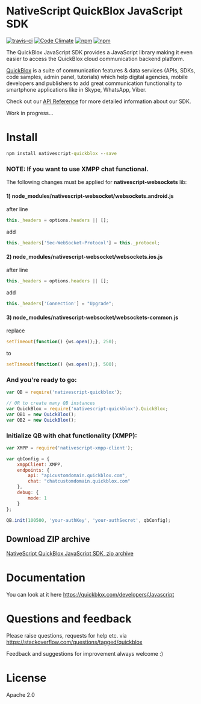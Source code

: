 # NativeScript QuickBlox JavaScript SDK

[![travis-ci](https://api.travis-ci.org/QuickBlox/quickblox-javascript-sdk.svg?branch=gh-pages)](https://travis-ci.org/QuickBlox/quickblox-javascript-sdk)
[![Code Climate](https://codeclimate.com/github/QuickBlox/quickblox-javascript-sdk/badges/gpa.svg)](https://codeclimate.com/github/QuickBlox/quickblox-javascript-sdk)
[![npm](https://img.shields.io/npm/v/quickblox.svg)](https://www.npmjs.com/package/quickblox)
[![npm](https://img.shields.io/npm/dm/quickblox.svg)](https://www.npmjs.com/package/quickblox)

The QuickBlox JavaScript SDK provides a JavaScript library making it even easier to access the QuickBlox cloud communication backend platform.

[QuickBlox](https://quickblox.com) is a suite of communication features & data services (APIs, SDKs, code samples, admin panel, tutorials) which help digital agencies, mobile developers and publishers to add great communication functionality to smartphone applications like in Skype, WhatsApp, Viber.

Check out our [API Reference](https://quickblox.github.io/quickblox-javascript-sdk/docs/) for more detailed information about our SDK.

Work in progress...

# Install

```cmd
npm install nativescript-quickblox --save
```

### NOTE: If you want to use XMPP chat functional.
The following changes must be applied for **nativescript-websockets** lib:
#### 1) node_modules/nativescript-websocket/websockets.android.js
after line
```javascript
this._headers = options.headers || [];
```
add
```javascript
this._headers['Sec-WebSocket-Protocol'] = this._protocol;
```

#### 2) node_modules/nativescript-websocket/websockets.ios.js
after line
```javascript
this._headers = options.headers || [];
```
add
```javascript
this._headers['Connection'] = "Upgrade";
```

#### 3) node_modules/nativescript-websocket/websockets-common.js
replace
```javascript
setTimeout(function() {ws.open();}, 250);
```
to
```javascript
setTimeout(function() {ws.open();}, 500);
```

### And you're ready to go:

```javascript
var QB = require('nativescript-quickblox');

// OR to create many QB instances
var QuickBlox = require('nativescript-quickblox').QuickBlox;
var QB1 = new QuickBlox();
var QB2 = new QuickBlox();
```

### Initialize QB with chat functionality (XMPP):

```javascript
var XMPP = require('nativescript-xmpp-client');

var qbConfig = {
    xmppClient: XMPP,
    endpoints: {
        api: "apicustomdomain.quickblox.com",
        chat: "chatcustomdomain.quickblox.com"
    },
    debug: {
        mode: 1
    }
};

QB.init(100500, 'your-authKey', 'your-authSecret', qbConfig);
```

## Download ZIP archive

[NativeScript QuickBlox JavaScript SDK, zip archive](https://github.com/Vladlukhanin/nativescript-quickblox-sdk/archive/master.zip)

# Documentation

You can look at it here https://quickblox.com/developers/Javascript

# Questions and feedback

Please raise questions, requests for help etc. via https://stackoverflow.com/questions/tagged/quickblox

Feedback and suggestions for improvement always welcome :)

# License
Apache 2.0
